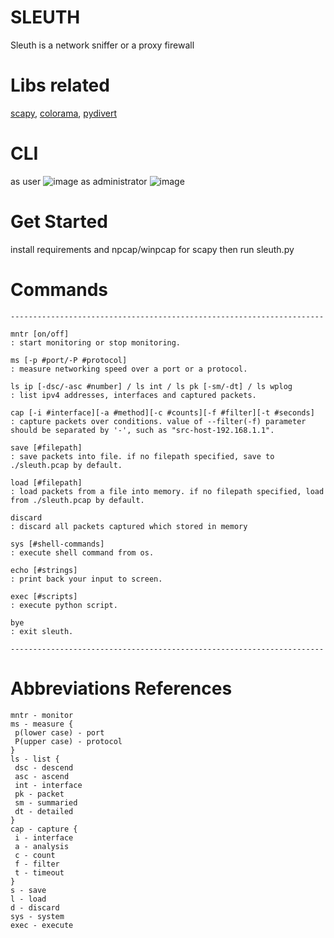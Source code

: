 # SLEUTH
Sleuth is a network sniffer or a proxy firewall

# Libs related
[scapy](https://github.com/secdev/scapy), [colorama](https://github.com/tartley/colorama), [pydivert](https://github.com/ffalcinelli/pydivert)

# CLI
as user
![image](https://github.com/vortezwohl/sleuth-network-sniffer/assets/117743023/df728a13-f3ef-4cee-b21c-06ca7487531d)
as administrator
![image](https://github.com/vortezwohl/sleuth-network-sniffer/assets/117743023/a127a9d8-debf-46db-828c-53fe041c7770)

# Get Started
install requirements and npcap/winpcap for scapy then run sleuth.py

# Commands
```
----------------------------------------------------------------------

mntr [on/off]                                                         : start monitoring or stop monitoring.

ms [-p #port/-P #protocol]                                            : measure networking speed over a port or a protocol.

ls ip [-dsc/-asc #number] / ls int / ls pk [-sm/-dt] / ls wplog       : list ipv4 addresses, interfaces and captured packets.

cap [-i #interface][-a #method][-c #counts][-f #filter][-t #seconds]  : capture packets over conditions. value of --filter(-f) parameter should be separated by '-', such as "src-host-192.168.1.1".

save [#filepath]                                                      : save packets into file. if no filepath specified, save to ./sleuth.pcap by default.

load [#filepath]                                                      : load packets from a file into memory. if no filepath specified, load from ./sleuth.pcap by default.

discard                                                               : discard all packets captured which stored in memory

sys [#shell-commands]                                                 : execute shell command from os.

echo [#strings]                                                       : print back your input to screen.

exec [#scripts]                                                       : execute python script.

bye                                                                   : exit sleuth.

----------------------------------------------------------------------
```

# Abbreviations References
```
mntr - monitor
ms - measure {
 p(lower case) - port
 P(upper case) - protocol
}
ls - list {
 dsc - descend
 asc - ascend
 int - interface
 pk - packet
 sm - summaried
 dt - detailed
}
cap - capture {
 i - interface
 a - analysis
 c - count
 f - filter
 t - timeout
}
s - save
l - load
d - discard
sys - system
exec - execute
```

